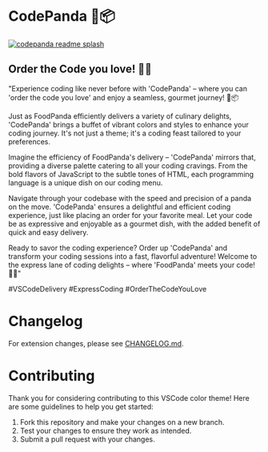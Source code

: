 # CodePanda 🐼📦

<!-- TODO: insert image -->
[![codepanda readme splash](https://github.com/jeoooo/codepanda/assets/53299170/a2554e45-be85-4291-8b68-6e1928d3dc73)](https://github-production-user-asset-6210df.s3.amazonaws.com/53299170/293349178-a2554e45-be85-4291-8b68-6e1928d3dc73.png?X-Amz-Algorithm=AWS4-HMAC-SHA256&X-Amz-Credential=AKIAVCODYLSA53PQK4ZA%2F20231229%2Fus-east-1%2Fs3%2Faws4_request&X-Amz-Date=20231229T104912Z&X-Amz-Expires=300&X-Amz-Signature=fa245fa09ac0119d1ebb846e360b2cf314aef4c9b544116ff39aa71eeed1a398&X-Amz-SignedHeaders=host&actor_id=53299170&key_id=0&repo_id=726062840)



## Order the Code you love! 🚀🎨

"Experience coding like never before with 'CodePanda' – where you can 'order the code you love' and enjoy a seamless, gourmet journey! 🐼📦

Just as FoodPanda efficiently delivers a variety of culinary delights, 'CodePanda' brings a buffet of vibrant colors and styles to enhance your coding journey. It's not just a theme; it's a coding feast tailored to your preferences.

Imagine the efficiency of FoodPanda's delivery – 'CodePanda' mirrors that, providing a diverse palette catering to all your coding cravings. From the bold flavors of JavaScript to the subtle tones of HTML, each programming language is a unique dish on our coding menu.

Navigate through your codebase with the speed and precision of a panda on the move. 'CodePanda' ensures a delightful and efficient coding experience, just like placing an order for your favorite meal. Let your code be as expressive and enjoyable as a gourmet dish, with the added benefit of quick and easy delivery.

Ready to savor the coding experience? Order up 'CodePanda' and transform your coding sessions into a fast, flavorful adventure! Welcome to the express lane of coding delights – where 'FoodPanda' meets your code! 🍕🚀"

#VSCodeDelivery
#ExpressCoding
#OrderTheCodeYouLove


# Changelog

For extension changes, please see [CHANGELOG.md](CHANGELOG.md).

# Contributing

Thank you for considering contributing to this VSCode color theme! Here are some guidelines to help you get started:

1. Fork this repository and make your changes on a new branch.
2. Test your changes to ensure they work as intended.
3. Submit a pull request with your changes.
